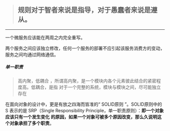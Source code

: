 > ## **规则对于智者来说是指导，对于愚蠢者来说是遵从。**

---



一个微服务应该能在两周之内完全重写。

两个服务之间应该独立修改，任何一个服务的部署不应引起该服务消费方的变动，服务之间均通过网络通信。



##### 单一职责

> 高内聚，低耦合 ，所谓高内聚，是一个模块内各个元素彼此结合的紧密程度高。低耦合，是指
> 对于一个完整的系统，模块与模块之间，尽可能独立存在

在面向对象的设计中，更是有放之四海而皆准的“ SOLID原则 ”。SOLID原则中的 S 表示的是
SRP（Single Responsibility Principle，单一职责原则）：**即一个对象应该只有一个发生变化**
**的原因，如果一个对象可被多个原因改变，那么久说明这个对象承担了多个职责**。
